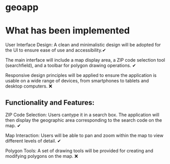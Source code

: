 # geoapp

# What has been implemented 

User Interface Design:
A clean and minimalistic design will be adopted for the UI to ensure ease of use and accessibility.✔

The main interface will include a map display area, a ZIP code selection tool (searchfield), and a toolbar for polygon drawing operations. ✔

Responsive design principles will be applied to ensure the application is usable on a wide range of
devices, from smartphones to tablets and desktop computers. ❌ 

## Functionality and Features:

ZIP Code Selection: Users cantype it in a search box. The application will then display the geographic area corresponding to the search code on the map. ✔

Map Interaction: Users will be able to pan and zoom within the map to view different levels of detail. ✔

Polygon Tools: A set of drawing tools will be provided for creating and modifying polygons on the map. ❌

